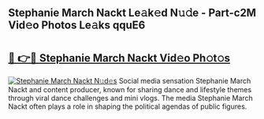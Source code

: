 ## Stephanie March Nackt Le𝚊k𝚎d N𝚞𝚍e - Part-c2M Vid𝚎o Photos Le𝚊ks qquE6

# <h2><a href="http://fb6p3j.evod.top/?m=Stephanie+March+Nackt">🔗 👉🔴 Stephanie March Nackt Vid𝚎o Ph𝚘t𝚘s</a></h2>

[![Stephanie March Nackt N𝚞d𝚎s](https://i.imgur.com/8V9OHl7.gif)](http://fb6p3j.evod.top/?m=Stephanie+March+Nackt)
Social media sensation Stephanie March Nackt and content producer, known for sharing dance and lifestyle themes through viral dance challenges and mini vlogs. The media Stephanie March Nackt often plays a role in shaping the political agendas of public figures. 

